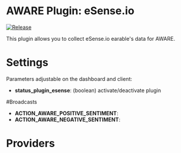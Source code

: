 AWARE Plugin: eSense.io
==========================

[![Release](https://jitpack.io/v/denzilferreira/com.aware.plugin.esense.io.svg)](https://jitpack.io/#denzilferreira/com.aware.plugin.esense.io)

This plugin allows you to collect eSense.io earable's data for AWARE.

# Settings
Parameters adjustable on the dashboard and client:
- **status_plugin_esense**: (boolean) activate/deactivate plugin

#Broadcasts
- **ACTION_AWARE_POSITIVE_SENTIMENT**:
- **ACTION_AWARE_NEGATIVE_SENTIMENT**:

# Providers
